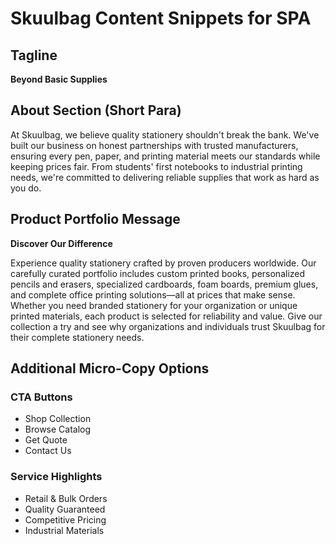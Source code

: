 # Skuulbag Content Snippets for SPA

## Tagline
**Beyond Basic Supplies**

## About Section (Short Para)
At Skuulbag, we believe quality stationery shouldn't break the bank. We've built our business on honest partnerships with trusted manufacturers, ensuring every pen, paper, and printing material meets our standards while keeping prices fair. From students' first notebooks to industrial printing needs, we're committed to delivering reliable supplies that work as hard as you do.

## Product Portfolio Message
**Discover Our Difference**

Experience quality stationery crafted by proven producers worldwide. Our carefully curated portfolio includes custom printed books, personalized pencils and erasers, specialized cardboards, foam boards, premium glues, and complete office printing solutions—all at prices that make sense. Whether you need branded stationery for your organization or unique printed materials, each product is selected for reliability and value. Give our collection a try and see why organizations and individuals trust Skuulbag for their complete stationery needs.

## Additional Micro-Copy Options

### CTA Buttons
- Shop Collection
- Browse Catalog  
- Get Quote
- Contact Us

### Service Highlights
- Retail & Bulk Orders
- Quality Guaranteed
- Competitive Pricing
- Industrial Materials
